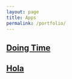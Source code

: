 ```yaml
---
layout: page
title: Apps
permalink: /portfolio/
---
```


## [Doing Time](/doing-time/)

## [Hola](/hola/)
